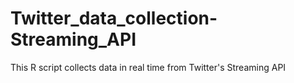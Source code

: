 # Twitter_data_collection-Streaming_API
This R script collects data in real time from Twitter's Streaming API  
